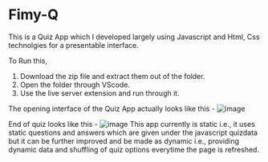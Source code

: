 # Fimy-Q
This is a Quiz App which I developed largely using Javascript and Html, Css technolgies for a presentable interface.

To Run this,

1. Download the zip file and extract them out of the folder.
2. Open the folder through VScode.
3. Use the live server extension and run through it.

The opening interface of the Quiz App actually looks like this -
![image](https://github.com/gorantlamanoj02/Fimy-Q/assets/74758820/8a1ea228-0046-4a0f-be3f-0cf902c2bd15)

End of quiz looks like this -
![image](https://github.com/gorantlamanoj02/Fimy-Q/assets/74758820/588f86fa-12ad-4094-bb7f-617fe3aa510c)
This app currently is static i.e., it uses static questions and answers which are given under the javascript quizdata but it can be further improved and be made as dynamic i.e., providing dynamic data and shuffling of quiz options everytime the page is refreshed.
